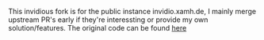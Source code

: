 This invidious fork is for the public instance invidio.xamh.de, I mainly merge upstream PR's early if they're interessting or provide my own solution/features.
The original code can be found [here](https://github.com/iv-org/invidious)
